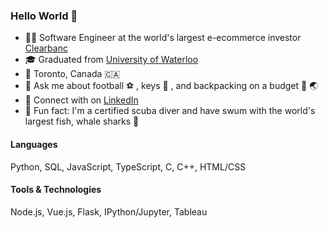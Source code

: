 ### Hello World 👋

- 👨‍💻 Software Engineer at the world's largest e-ecommerce investor [Clearbanc](https://clearbanc.com/)
- 🎓 Graduated from [University of Waterloo](https://cs.uwaterloo.ca/about)
- 📍 Toronto, Canada 🇨🇦
- 💬 Ask me about football ⚽ , keys 🎹 , and backpacking on a budget 🎒 🌏  
- 🤝 Connect with on [LinkedIn](https://www.linkedin.com/in/tanmaysha/)
- 🤿 Fun fact: I'm a certified scuba diver and have swum with the world's largest fish, whale sharks 🐋

#### Languages

Python, SQL, JavaScript, TypeScript, C, C++, HTML/CSS

#### Tools & Technologies

Node.js, Vue.js, Flask, IPython/Jupyter, Tableau 
